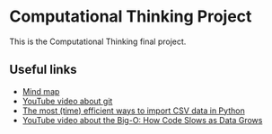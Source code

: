 # Computational Thinking Project
This is the Computational Thinking final project.

## Useful links
* [Mind map](https://www.mindmeister.com/1275416412?t=1jUUQBfOL3#)
* [YouTube video about git](https://www.youtube.com/watch?v=SWYqp7iY_Tc#)
* [The most (time) efficient ways to import CSV data in Python](https://medium.com/casual-inference/the-most-time-efficient-ways-to-import-csv-data-in-python-cc159b44063d)
* [YouTube video about the Big-O: How Code Slows as Data Grows](https://www.youtube.com/watch?v=duvZ-2UK0fc&t=584s)
